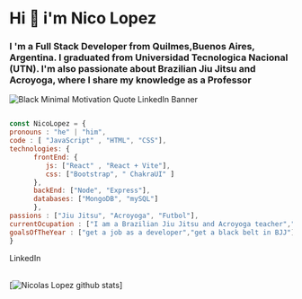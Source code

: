 <div>
  <h1 align:"center"> Hi 👋 i'm Nico Lopez</h1>
  <h3 align:"center">I 'm a Full Stack Developer from Quilmes,Buenos Aires, Argentina.  I graduated from Universidad Tecnologica Nacional (UTN). I'm also passionate about Brazilian Jiu Jitsu and Acroyoga, where I share my knowledge as a Professor</h3>
</div>

![Black Minimal Motivation Quote LinkedIn Banner](https://github.com/NicoLopezBjj/NicoLopezBjj/assets/131780886/f782ef2c-d4b5-406a-8ce3-ce3866ea21c7)

```js  

const NicoLopez = {
pronouns : "he" | "him",
code : [ "JavaScript" , "HTML", "CSS"],
technologies: {
      frontEnd: {
         js: ["React" , "React + Vite"],
         css: ["Bootstrap", " ChakraUI" ]
      },
      backEnd: ["Node", "Express"],
      databases: ["MongoDB", "mySQL"]
      },
passions : ["Jiu Jitsu", "Acroyoga", "Futbol"],
currentOcupation : ["I am a Brazilian Jiu Jitsu and Acroyoga teacher","referee international in BJJ"],
goalsOfTheYear : ["get a job as a developer","get a black belt in BJJ"]
}


```

<div>
    <a class="libutton" style="text-decoration:none"href="https://www.linkedin.com/comm/mynetwork/discovery-see-all?usecase=PEOPLE_FOLLOWS&followMember=nicolopezdev" target="_blank">LinkedIn</a>
  
</div>

<br/>

[![Nicolas Lopez github stats](https://github-readme-stats.vercel.app/api?username=NicoLopezBjj)]


